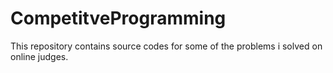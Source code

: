 # CompetitveProgramming
This repository contains source codes for some of the problems i solved on online judges.
